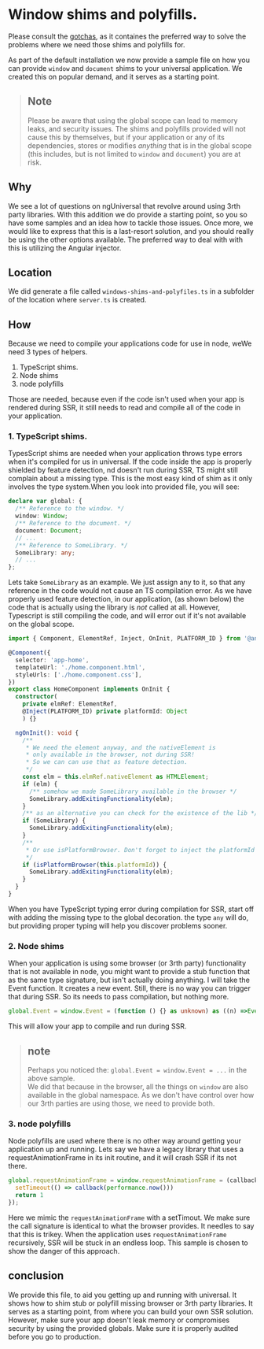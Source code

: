# Window shims and polyfills.

Please consult the [gotchas](./gotchas.md), as it containes the preferred way to solve the problems where we need those shims and polyfills for.

As part of the default installation we now provide a sample file on how you can provide `window` and `document` shims to your universal application. We created this on popular demand, and it serves as a starting point. 

> ## Note
> Please be aware that using the global scope can lead to memory leaks, and security issues.
> The shims and polyfills provided will not cause this by themselves, but if your application or any of its dependencies,
> stores or modifies _anything_ that is in the global scope (this includes, but is not limited to `window` and `document`) you are at risk.


## Why

We see a lot of questions on ngUniversal that revolve around using 3rth party libraries. With this addition we do provide a starting point, so you so have some samples and an idea how to tackle those issues. Once more, we would like to express that this is a last-resort solution, and you should really be using the other options available. The preferred way to deal with with this is utilizing the Angular injector.

## Location

We did generate a file called `windows-shims-and-polyfiles.ts` in a subfolder of the location where `server.ts` is created.

## How

Because we need to compile your applications code for use in node, weWe need 3 types of helpers. 
1. TypeScript shims.
2. Node shims
3. node polyfills

Those are needed, because even if the code isn't used when your app is rendered during SSR, it still needs to read and compile all of the code in your application.

### 1. TypeScript shims.

TypesScript shims are needed when your application throws type errors when it's compiled for us in universal. If the code inside the app is properly shielded by feature detection, nd doesn't run during SSR, TS might still complain about a missing type. This is the most easy kind of shim as it only involves the type system.When you look into  provided file, you will see:

```typescript
declare var global: {
  /** Reference to the window. */
  window: Window;
  /** Reference to the document. */
  document: Document;
  // ...
  /** Reference to SomeLibrary. */
  SomeLibrary: any;
  // ...
};
```

Lets take `SomeLibrary` as an example. We just assign any to it, so that any reference in the code would not cause an TS compilation error. As we have properly used feature detection, in our application, (as shown below) the code that is actually using the library is _not_ called at all. However, Typescript is still compiling the code, and will error out if it's not available on the global scope.

```typescript
import { Component, ElementRef, Inject, OnInit, PLATFORM_ID } from '@angular/core';

@Component({
  selector: 'app-home',
  templateUrl: './home.component.html',
  styleUrls: ['./home.component.css'],
})
export class HomeComponent implements OnInit {
  constructor(
    private elmRef: ElementRef,
    @Inject(PLATFORM_ID) private platformId: Object
    ) {}

  ngOnInit(): void {
    /**
     * We need the element anyway, and the nativeElement is
     * only available in the browser, not during SSR!
     * So we can can use that as feature detection.
     */
    const elm = this.elmRef.nativeElement as HTMLElement;
    if (elm) {
      /** somehow we made SomeLibrary available in the browser */
      SomeLibrary.addExitingFunctionality(elm);
    }
    /** as an alternative you can check for the existence of the lib */
    if (SomeLibrary) {
      SomeLibrary.addExitingFunctionality(elm);
    }
    /**
     * Or use isPlatformBrowser. Don't forget to inject the platformId then.
     */
    if (isPlatformBrowser(this.platformId)) {
      SomeLibrary.addExitingFunctionality(elm);
    }    
  }
}
```

When you have TypeScript typing error during compilation for SSR, start off with adding the missing type to the global decoration. the type `any` will do, but providing proper typing will help you discover problems sooner.

### 2. Node shims 

When your application is using some browser (or 3rth party) functionality that is not available in node, you might want to provide a stub function that as the same type signature, but isn't actually doing anything. I will take the Event function. It creates a new event. Still, there is no way you can trigger that during SSR. So its needs to pass compilation, but nothing more.

```typescript
global.Event = window.Event = (function () {} as unknown) as ((n) =>Event);
```

This will allow your app to compile and run during SSR. 

> ## note
> Perhaps you noticed the: `global.Event = window.Event = ...` in the above sample.  
> We did that because in the browser, all the things on `window` are also available in the global namespace. As we don't have control over how our 3rth parties are using those, we need to provide both.

### 3. node polyfills

Node polyfills are used where there is no other way around getting your application up and running. Lets say we have a legacy library that uses a requestAnimationFrame in its init routine, and it will crash SSR if its not there.

```typescript
global.requestAnimationFrame = window.requestAnimationFrame = (callback: FrameRequestCallback) => {
  setTimeout(() => callback(performance.now()))
  return 1
});
```

Here we mimic the `requestAnimationFrame` with a setTimout. We make sure the call signature is identical to what the browser provides. It needles to say that this is trikey. When the application uses `requestAnimationFrame` recursively, SSR will be stuck in an endless loop. This sample is chosen to show the danger of this approach.


## conclusion

We provide this file, to aid you getting up and running with universal. It shows how to shim stub or polyfill missing browser or 3rth party libraries. It serves as a starting point, from where you can build your own SSR solution. However, make sure your app doesn't leak memory or compromises security by using the provided globals. Make sure it is properly audited before you go to production.